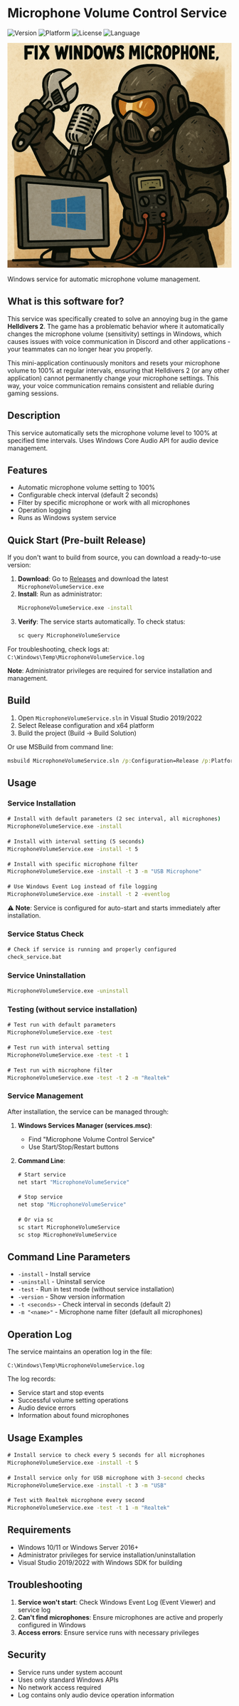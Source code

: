 # Microphone Volume Control Service

![Version](https://img.shields.io/badge/version-1.0.0-blue)
![Platform](https://img.shields.io/badge/platform-Windows-lightgrey)
![License](https://img.shields.io/badge/license-MIT-green)
![Language](https://img.shields.io/badge/language-C++-blue)

![Microphone Volume Control Service](assets/img_1.png)

Windows service for automatic microphone volume management.

## What is this software for?

This service was specifically created to solve an annoying bug in the game **Helldivers 2**. The game has a problematic behavior where it automatically changes the microphone volume (sensitivity) settings in Windows, which causes issues with voice communication in Discord and other applications - your teammates can no longer hear you properly.

This mini-application continuously monitors and resets your microphone volume to 100% at regular intervals, ensuring that Helldivers 2 (or any other application) cannot permanently change your microphone settings. This way, your voice communication remains consistent and reliable during gaming sessions.

## Description

This service automatically sets the microphone volume level to 100% at specified time intervals. Uses Windows Core Audio API for audio device management.

## Features

- Automatic microphone volume setting to 100%
- Configurable check interval (default 2 seconds)
- Filter by specific microphone or work with all microphones
- Operation logging
- Runs as Windows system service

## Quick Start (Pre-built Release)

If you don't want to build from source, you can download a ready-to-use version:

1. **Download**: Go to [Releases](../../releases) and download the latest `MicrophoneVolumeService.exe`
2. **Install**: Run as administrator:
   ```cmd
   MicrophoneVolumeService.exe -install
   ```
3. **Verify**: The service starts automatically. To check status:
   ```cmd
   sc query MicrophoneVolumeService
   ```

For troubleshooting, check logs at: `C:\Windows\Temp\MicrophoneVolumeService.log`

**Note**: Administrator privileges are required for service installation and management.

## Build

1. Open `MicrophoneVolumeService.sln` in Visual Studio 2019/2022
2. Select Release configuration and x64 platform
3. Build the project (Build -> Build Solution)

Or use MSBuild from command line:

```cmd
msbuild MicrophoneVolumeService.sln /p:Configuration=Release /p:Platform=x64
```

## Usage

### Service Installation

```cmd
# Install with default parameters (2 sec interval, all microphones)
MicrophoneVolumeService.exe -install

# Install with interval setting (5 seconds)
MicrophoneVolumeService.exe -install -t 5

# Install with specific microphone filter
MicrophoneVolumeService.exe -install -t 3 -m "USB Microphone"

# Use Windows Event Log instead of file logging
MicrophoneVolumeService.exe -install -t 2 -eventlog
```

⚠️ **Note**: Service is configured for auto-start and starts immediately after installation.

### Service Status Check

```cmd
# Check if service is running and properly configured
check_service.bat
```

### Service Uninstallation

```cmd
MicrophoneVolumeService.exe -uninstall
```

### Testing (without service installation)

```cmd
# Test run with default parameters
MicrophoneVolumeService.exe -test

# Test run with interval setting
MicrophoneVolumeService.exe -test -t 1

# Test run with microphone filter
MicrophoneVolumeService.exe -test -t 2 -m "Realtek"
```

### Service Management

After installation, the service can be managed through:

1. **Windows Services Manager (services.msc)**:

   - Find "Microphone Volume Control Service"
   - Use Start/Stop/Restart buttons

2. **Command Line**:

   ```cmd
   # Start service
   net start "MicrophoneVolumeService"

   # Stop service
   net stop "MicrophoneVolumeService"

   # Or via sc
   sc start MicrophoneVolumeService
   sc stop MicrophoneVolumeService
   ```

## Command Line Parameters

- `-install` - Install service
- `-uninstall` - Uninstall service
- `-test` - Run in test mode (without service installation)
- `-version` - Show version information
- `-t <seconds>` - Check interval in seconds (default 2)
- `-m "<name>"` - Microphone name filter (default all microphones)

## Operation Log

The service maintains an operation log in the file:

```
C:\Windows\Temp\MicrophoneVolumeService.log
```

The log records:

- Service start and stop events
- Successful volume setting operations
- Audio device errors
- Information about found microphones

## Usage Examples

```cmd
# Install service to check every 5 seconds for all microphones
MicrophoneVolumeService.exe -install -t 5

# Install service only for USB microphone with 3-second checks
MicrophoneVolumeService.exe -install -t 3 -m "USB"

# Test with Realtek microphone every second
MicrophoneVolumeService.exe -test -t 1 -m "Realtek"
```

## Requirements

- Windows 10/11 or Windows Server 2016+
- Administrator privileges for service installation/uninstallation
- Visual Studio 2019/2022 with Windows SDK for building

## Troubleshooting

1. **Service won't start**: Check Windows Event Log (Event Viewer) and service log
2. **Can't find microphones**: Ensure microphones are active and properly configured in Windows
3. **Access errors**: Ensure service runs with necessary privileges

## Security

- Service runs under system account
- Uses only standard Windows APIs
- No network access required
- Log contains only audio device operation information
